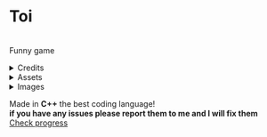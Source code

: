 # Toi        
\
Funny game
<details><summary>Credits</summary>

Game idea: [Bruce](https://github.com/bruce1234lol)   
Coding: [Me](https://github.com/names-are-not-important)  
Awsome Image Service: [Flaticon](https://www.flaticon.com/)
  
  <details><summary>Things we have Gotten from Flaticon</summary> 
    a
   </details>
     
   
  
   </details>


<details><summary>Assets</summary>

Flusher: Me     
Stink lines: Me   
Bob: Me + [My friends face](https://github.com/bruce1234lol)    
Tolet: [flaticon](https://www.flaticon.com/free-icon/toilet_194432)   
Curser: [My friends face](https://github.com/bruce1234lol)   
Icon: [Once again my friends face](https://github.com/bruce1234lol)  
Sound Icon: [Flaticon](https://www.flaticon.com/free-icon/volume_565296)  
Sound Icon (Muted): [Again Flaticon](https://www.flaticon.com/free-icon/mute_565295)
  <details><summary>Download All Assets</summary>

[Download](https://drive.google.com/drive/folders/1v7_r-OjfmDNm_0z1HIRquhXT424lZODt?usp=share_link)    
</details>
</details>

<details><summary>Images</summary>

![code not work please write a issue request!](https://github.com/names-are-not-important/Toi/blob/main/screenshots/screen1.png?raw=true)

![code not work please write a issue request!](https://github.com/names-are-not-important/Toi/blob/main/screenshots/screen2.png?raw=true)

![code not work please write a issue request!](https://github.com/names-are-not-important/Toi/blob/main/screenshots/screen3.png?raw=true)

![code not work please write a issue request!](https://github.com/names-are-not-important/Toi/blob/main/screenshots/screen4.png?raw=true)

![code not work please write a issue request!](https://github.com/names-are-not-important/Toi/blob/main/screenshots/screen5.png?raw=true)

</details>



Made in **C++** the best coding language!    
**if you have any issues please report them to me and I will fix them**   
[Check progress](https://github.com/users/names-are-not-important/projects/2)


